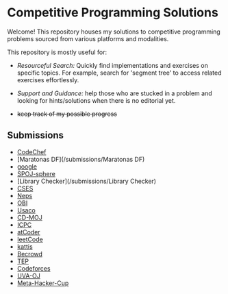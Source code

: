 
# Competitive Programming Solutions

Welcome! This repository houses my solutions to competitive programming problems sourced from various platforms and modalities.

This repository is mostly useful for:

- *Resourceful Search:* Quickly find implementations and exercises on specific topics. For example, search for 'segment tree' to access related exercises effortlessly.

- *Support and Guidance:* help those who are stucked in a problem and looking for hints/solutions when there is no editorial yet.

- ~~keep track of my possible progress~~


## Submissions
 - [CodeChef](/submissions/CodeChef)
 - [Maratonas DF](/submissions/Maratonas DF)
 - [google](/submissions/google)
 - [SPOJ-sphere](/submissions/SPOJ-sphere)
 - [Library Checker](/submissions/Library Checker)
 - [CSES](/submissions/CSES)
 - [Neps](/submissions/Neps)
 - [OBI](/submissions/OBI)
 - [Usaco](/submissions/Usaco)
 - [CD-MOJ](/submissions/CD-MOJ)
 - [ICPC](/submissions/ICPC)
 - [atCoder](/submissions/atCoder)
 - [leetCode](/submissions/leetCode)
 - [kattis](/submissions/kattis)
 - [Becrowd](/submissions/Becrowd)
 - [TEP](/submissions/TEP)
 - [Codeforces](/submissions/Codeforces)
 - [UVA-OJ](/submissions/UVA-OJ)
 - [Meta-Hacker-Cup](/submissions/Meta-Hacker-Cup)
